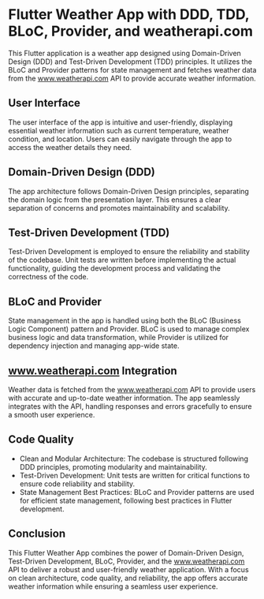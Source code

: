 # Flutter Weather App with DDD, TDD, BLoC, Provider, and weatherapi.com

This Flutter application is a weather app designed using Domain-Driven Design (DDD) and Test-Driven Development (TDD) principles. It utilizes the BLoC and Provider patterns for state management and fetches weather data from the www.weatherapi.com API to provide accurate weather information.

## User Interface
The user interface of the app is intuitive and user-friendly, displaying essential weather information such as current temperature, weather condition, and location. Users can easily navigate through the app to access the weather details they need.

## Domain-Driven Design (DDD)
The app architecture follows Domain-Driven Design principles, separating the domain logic from the presentation layer. This ensures a clear separation of concerns and promotes maintainability and scalability.

## Test-Driven Development (TDD)
Test-Driven Development is employed to ensure the reliability and stability of the codebase. Unit tests are written before implementing the actual functionality, guiding the development process and validating the correctness of the code.

## BLoC and Provider
State management in the app is handled using both the BLoC (Business Logic Component) pattern and Provider. BLoC is used to manage complex business logic and data transformation, while Provider is utilized for dependency injection and managing app-wide state.

## www.weatherapi.com Integration
Weather data is fetched from the www.weatherapi.com API to provide users with accurate and up-to-date weather information. The app seamlessly integrates with the API, handling responses and errors gracefully to ensure a smooth user experience.

## Code Quality
- Clean and Modular Architecture: The codebase is structured following DDD principles, promoting modularity and maintainability.
- Test-Driven Development: Unit tests are written for critical functions to ensure code reliability and stability.
- State Management Best Practices: BLoC and Provider patterns are used for efficient state management, following best practices in Flutter development.

## Conclusion
This Flutter Weather App combines the power of Domain-Driven Design, Test-Driven Development, BLoC, Provider, and the www.weatherapi.com API to deliver a robust and user-friendly weather application. With a focus on clean architecture, code quality, and reliability, the app offers accurate weather information while ensuring a seamless user experience.
